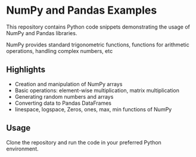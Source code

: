 # NumPy and Pandas Examples

This repository contains Python code snippets demonstrating the usage of NumPy and Pandas libraries.

NumPy provides standard trigonometric functions, functions for arithmetic operations, handling complex numbers, etc

## Highlights

- Creation and manipulation of NumPy arrays
- Basic operations: element-wise multiplication, matrix multiplication
- Generating random numbers and arrays
- Converting data to Pandas DataFrames
- linespace, logspace, Zeros, ones, max, min functions of NumPy
## Usage

Clone the repository and run the code in your preferred Python environment.

